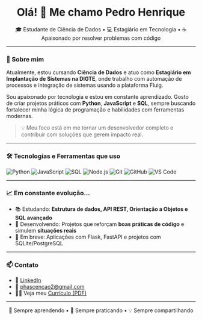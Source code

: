 <h1 align="center">Olá! 👋 Me chamo Pedro Henrique</h1>

<p align="center">
  🎓 Estudante de Ciência de Dados • 💻 Estagiário em Tecnologia • ☕ Apaixonado por resolver problemas com código
</p>

---

### 🚀 Sobre mim

Atualmente, estou cursando **Ciência de Dados** e atuo como **Estagiário em Implantação de Sistemas na DIGTE**, onde trabalho com automação de processos e integração de sistemas usando a plataforma Fluig.

Sou apaixonado por tecnologia e estou em constante aprendizado. Gosto de criar projetos práticos com **Python**, **JavaScript** e **SQL**, sempre buscando fortalecer minha lógica de programação e habilidades com ferramentas modernas.

> 💡 Meu foco está em me tornar um desenvolvedor completo e contribuir com soluções que gerem impacto real.

---

### 🛠️ Tecnologias e Ferramentas que uso

![Python](https://img.shields.io/badge/-Python-3776AB?style=flat&logo=python&logoColor=white)
![JavaScript](https://img.shields.io/badge/-JavaScript-F7DF1E?style=flat&logo=javascript&logoColor=black)
![SQL](https://img.shields.io/badge/-SQL-4479A1?style=flat&logo=mysql&logoColor=white)
![Node.js](https://img.shields.io/badge/-Node.js-339933?style=flat&logo=node.js&logoColor=white)
![Git](https://img.shields.io/badge/-Git-F05032?style=flat&logo=git&logoColor=white)
![GitHub](https://img.shields.io/badge/-GitHub-181717?style=flat&logo=github&logoColor=white)
![VS Code](https://img.shields.io/badge/-VSCode-007ACC?style=flat&logo=visual-studio-code&logoColor=white)

---

### 📈 Em constante evolução...

- 📚 Estudando: **Estrutura de dados, API REST, Orientação a Objetos e SQL avançado**
- 🧠 Desenvolvendo: Projetos que reforçam **boas práticas de código** e simulem **situações reais**
- 🚀 Em breve: Aplicações com Flask, FastAPI e projetos com SQLite/PostgreSQL

---

### 📫 Contato

- 💼 [LinkedIn](https://www.linkedin.com/in/ph-ascencao)
- 📧 phascencao2@gmail.com
- 🧑‍💻 Veja meu [Currículo (PDF)](https://github.com/seu-usuario/seu-repositorio/raw/main/Curriculo%20Pedro%20Henrique.pdf)

---

<p align="center">
  🌱 Sempre aprendendo • 🔄 Sempre praticando • 💡 Sempre compartilhando
</p>
